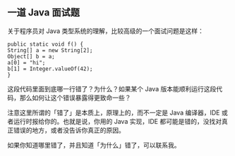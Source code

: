<div class="inner">
<h2>一道 Java 面试题</h2>
<p>关于程序员对 Java 类型系统的理解，比较高级的一个面试问题是这样：</p>
<div class="language-java highlighter-rouge"><div class="highlight"><pre class="highlight"><code><span class="kd">public</span> <span class="kd">static</span> <span class="kt">void</span> <span class="nf">f</span><span class="o">()</span> <span class="o">{</span>
<span class="nc">String</span><span class="o">[]</span> <span class="n">a</span> <span class="o">=</span> <span class="k">new</span> <span class="nc">String</span><span class="o">[</span><span class="mi">2</span><span class="o">];</span>
<span class="nc">Object</span><span class="o">[]</span> <span class="n">b</span> <span class="o">=</span> <span class="n">a</span><span class="o">;</span>
<span class="n">a</span><span class="o">[</span><span class="mi">0</span><span class="o">]</span> <span class="o">=</span> <span class="s">"hi"</span><span class="o">;</span>
<span class="n">b</span><span class="o">[</span><span class="mi">1</span><span class="o">]</span> <span class="o">=</span> <span class="nc">Integer</span><span class="o">.</span><span class="na">valueOf</span><span class="o">(</span><span class="mi">42</span><span class="o">);</span>
<span class="o">}</span>
</code></pre></div></div>
<p>这段代码里面到底哪一行错了？为什么？如果某个 Java 版本能顺利运行这段代码，那么如何让这个错误暴露得更致命一些？</p>
<p>注意这里所谓的「错了」是本质上，原理上的，而不一定是 Java 编译器，IDE 或者运行时报给你的。也就是说，你用的 Java 实现，IDE 都可能是错的，没找对真正错误的地方，或者没告诉你真正的原因。</p>
<p>如果你知道哪里错了，并且知道「为什么」错了，可以联系我。</p>
</div>
<!--
<div class="ad-banner" style="margin-top: 5px">
<script async src="//pagead2.googlesyndication.com/pagead/js/adsbygoogle.js"></script>
<ins class="adsbygoogle"
                    style="display:inline-block;width:100%;height:90px"
                    data-ad-client="ca-pub-1331524016319584"
                    data-ad-slot="6657867155"></ins>
<script>(adsbygoogle = window.adsbygoogle || []).push({});</script>
</div>
<script data-ad-client="ca-pub-1331524016319584" async
            src="https://pagead2.googlesyndication.com/pagead/js/adsbygoogle.js">
</script>
        -->
    